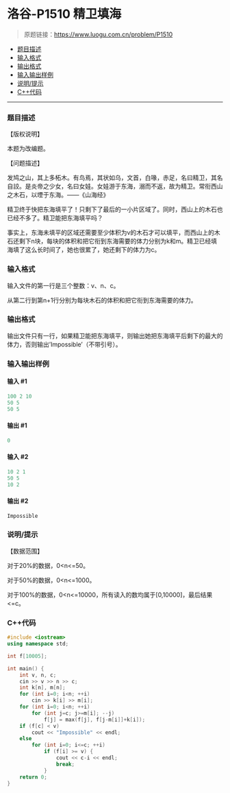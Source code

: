 # 洛谷-P1510 精卫填海

> 原题链接：https://www.luogu.com.cn/problem/P1510

- [题目描述](#题目描述)
- [输入格式](#输入格式)
- [输出格式](#输出格式)
- [输入输出样例](#输入输出样例)
- [说明/提示](#说明/提示)
- [C++代码](#C++代码)

---

### <a name="题目描述">题目描述</a>

【版权说明】

本题为改编题。

【问题描述】

发鸠之山，其上多柘木。有鸟焉，其状如乌，文首，白喙，赤足，名曰精卫，其名自詨。是炎帝之少女，名曰女娃。女娃游于东海，溺而不返，故为精卫。常衔西山之木石，以堙于东海。——《山海经》

精卫终于快把东海填平了！只剩下了最后的一小片区域了。同时，西山上的木石也已经不多了。精卫能把东海填平吗？

事实上，东海未填平的区域还需要至少体积为v的木石才可以填平，而西山上的木石还剩下n块，每块的体积和把它衔到东海需要的体力分别为k和m。精卫已经填海填了这么长时间了，她也很累了，她还剩下的体力为c。

### <a name="输入格式">输入格式</a>

输入文件的第一行是三个整数：v、n、c。

从第二行到第n+1行分别为每块木石的体积和把它衔到东海需要的体力。

### <a name="输出格式">输出格式</a>

输出文件只有一行，如果精卫能把东海填平，则输出她把东海填平后剩下的最大的体力，否则输出’Impossible’（不带引号）。

### <a name="输入输出样例">输入输出样例</a>

#### 输入 #1

```c++
100 2 10
50 5
50 5
```

#### 输出 #1

```c++
0
```

#### 输入 #2

```c++
10 2 1
50 5
10 2
```

#### 输出 #2

```c++
Impossible
```

### <a name="说明/提示">说明/提示</a>

【数据范围】

对于20%的数据，0<n<=50。

对于50%的数据，0<n<=1000。

对于100%的数据，0<n<=10000，所有读入的数均属于[0,10000]，最后结果<=c。

### <a name="C++代码">C++代码</a>

```c++
#include <iostream>
using namespace std;

int f[10005];

int main() {
    int v, n, c;
    cin >> v >> n >> c;
    int k[n], m[n];
    for (int i=0; i<n; ++i)
        cin >> k[i] >> m[i];
    for (int i=0; i<n; ++i)
        for (int j=c; j>=m[i]; --j)
            f[j] = max(f[j], f[j-m[i]]+k[i]);
    if (f[c] < v)
        cout << "Impossible" << endl;
    else
        for (int i=0; i<=c; ++i)
            if (f[i] >= v) {
                cout << c-i << endl;
                break;
            }
    return 0;
}
```
